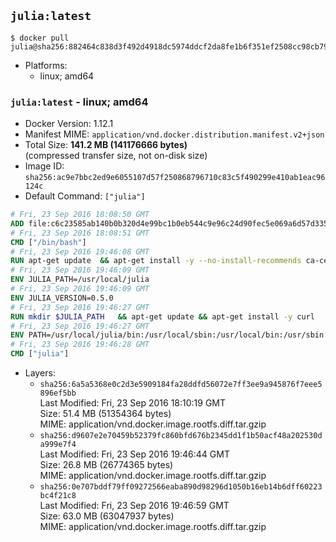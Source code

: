 ## `julia:latest`

```console
$ docker pull julia@sha256:882464c838d3f492d4918dc5974ddcf2da8fe1b6f351ef2508cc98cb7968adee
```

-	Platforms:
	-	linux; amd64

### `julia:latest` - linux; amd64

-	Docker Version: 1.12.1
-	Manifest MIME: `application/vnd.docker.distribution.manifest.v2+json`
-	Total Size: **141.2 MB (141176666 bytes)**  
	(compressed transfer size, not on-disk size)
-	Image ID: `sha256:ac9e7bbc2ed9e6055107d57f250868796710c83c5f490299e410ab1eac96124c`
-	Default Command: `["julia"]`

```dockerfile
# Fri, 23 Sep 2016 18:08:50 GMT
ADD file:c6c23585ab140b0b320d4e99bc1b0eb544c9e96c24d90fec5e069a6d57d335ca in / 
# Fri, 23 Sep 2016 18:08:51 GMT
CMD ["/bin/bash"]
# Fri, 23 Sep 2016 19:46:08 GMT
RUN apt-get update 	&& apt-get install -y --no-install-recommends ca-certificates git 	&& rm -rf /var/lib/apt/lists/*
# Fri, 23 Sep 2016 19:46:09 GMT
ENV JULIA_PATH=/usr/local/julia
# Fri, 23 Sep 2016 19:46:09 GMT
ENV JULIA_VERSION=0.5.0
# Fri, 23 Sep 2016 19:46:27 GMT
RUN mkdir $JULIA_PATH 	&& apt-get update && apt-get install -y curl 	&& curl -sSL "https://julialang.s3.amazonaws.com/bin/linux/x64/${JULIA_VERSION%[.-]*}/julia-${JULIA_VERSION}-linux-x86_64.tar.gz" -o julia.tar.gz 	&& curl -sSL "https://julialang.s3.amazonaws.com/bin/linux/x64/${JULIA_VERSION%[.-]*}/julia-${JULIA_VERSION}-linux-x86_64.tar.gz.asc" -o julia.tar.gz.asc 	&& export GNUPGHOME="$(mktemp -d)" 	&& gpg --keyserver ha.pool.sks-keyservers.net --recv-keys 3673DF529D9049477F76B37566E3C7DC03D6E495 	&& gpg --batch --verify julia.tar.gz.asc julia.tar.gz 	&& rm -r "$GNUPGHOME" julia.tar.gz.asc 	&& tar -xzf julia.tar.gz -C $JULIA_PATH --strip-components 1 	&& rm -rf /var/lib/apt/lists/* julia.tar.gz*
# Fri, 23 Sep 2016 19:46:27 GMT
ENV PATH=/usr/local/julia/bin:/usr/local/sbin:/usr/local/bin:/usr/sbin:/usr/bin:/sbin:/bin
# Fri, 23 Sep 2016 19:46:28 GMT
CMD ["julia"]
```

-	Layers:
	-	`sha256:6a5a5368e0c2d3e5909184fa28ddfd56072e7ff3ee9a945876f7eee5896ef5bb`  
		Last Modified: Fri, 23 Sep 2016 18:10:19 GMT  
		Size: 51.4 MB (51354364 bytes)  
		MIME: application/vnd.docker.image.rootfs.diff.tar.gzip
	-	`sha256:d9607e2e70459b52379fc860bfd676b2345dd1f1b50acf48a202530da999e7f4`  
		Last Modified: Fri, 23 Sep 2016 19:46:44 GMT  
		Size: 26.8 MB (26774365 bytes)  
		MIME: application/vnd.docker.image.rootfs.diff.tar.gzip
	-	`sha256:0e707bddf79ff09272566eaba890d98296d1050b16eb14b6dff60223bc4f21c8`  
		Last Modified: Fri, 23 Sep 2016 19:46:59 GMT  
		Size: 63.0 MB (63047937 bytes)  
		MIME: application/vnd.docker.image.rootfs.diff.tar.gzip
